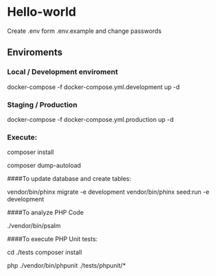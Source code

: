 # Hello-world

Create .env form .env.example and change passwords

## Enviroments

### Local / Development enviroment
docker-compose -f docker-compose.yml.development up -d

### Staging / Production
docker-compose -f docker-compose.yml.production up -d

### Execute:

composer install

composer dump-autoload

####To update database and create tables:

vendor/bin/phinx migrate -e development
vendor/bin/phinx seed:run -e development

####To analyze PHP Code

./vendor/bin/psalm

####To execute PHP Unit tests:

cd ./tests
composer install

php ./vendor/bin/phpunit ./tests/phpunit/*